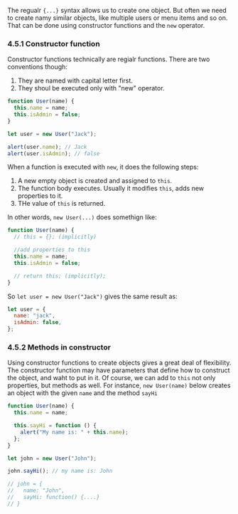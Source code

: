 The regualr `{...}` syntax allows us to create one object.
But often we need to create namy similar objects, like multiple users or menu items and so on.
That can be done using constructor functions and the `new` operator.

### 4.5.1 Constructor function

Constructor functions technically are regialr functions. There are two conventions though:

1. They are named with capital letter first.
2. They shoul be executed only with "new" operator.

```js
function User(name) {
  this.name = name;
  this.isAdmin = false;
}

let user = new User("Jack");

alert(user.name); // Jack
alert(user.isAdmin); // false
```

When a function is executed with `new`, it does the following steps:

1. A new empty object is created and assigned to `this`.
2. The function body executes. Usually it modifies `this`, adds new properties to it.
3. THe value of `this` is returned.

In other words, `new User(...)` does somethign like:

```js
function User(name) {
  // this = {}; (implicitly)

  //add properties to this
  this.name = name;
  this.isAdmin = false;

  // return this; (implicitly);
}
```

So `let user = new User("Jack")` gives the same result as:

```js
let user = {
  name: "jack",
  isAdmin: false,
};
```

### 4.5.2 Methods in constructor

Using constructor functions to create objects gives a great deal of flexibility. The constructor function may have parameters that define how to construct the object, and waht to put in it.
Of course, we can add to `this` not only properties, but methods as well.
For instance, `new User(name)` below creates an object with the given `name` and the method `sayHi`

```js
function User(name) {
  this.name = name;

  this.sayHi = function () {
    alert("My name is: " + this.name);
  };
}

let john = new User("John");

john.sayHi(); // my name is: John

// john = {
//   name: "John",
//   sayHi: function() {....}
// }
```
